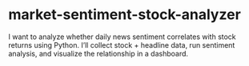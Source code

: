 # market-sentiment-stock-analyzer
I want to analyze whether daily news sentiment correlates with stock returns using Python. I’ll collect stock + headline data, run sentiment analysis, and visualize the relationship in a dashboard.
